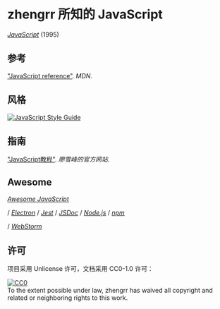 # zhengrr 所知的 JavaScript

[*JavaScript*](https://developer.mozilla.org/docs/Web/JavaScript) (1995)

## 参考

["JavaScript reference"](https://developer.mozilla.org/docs/Web/JavaScript/Reference). *MDN*.

## 风格

[![JavaScript Style Guide](https://cdn.rawgit.com/standard/standard/master/badge.svg)](https://github.com/standard/standard)

## 指南

["JavaScript教程"](https://www.liaoxuefeng.com/wiki/001434446689867b27157e896e74d51a89c25cc8b43bdb3000). *廖雪峰的官方网站*.

## Awesome

[*Awesome JavaScript*](https://github.com/sorrycc/awesome-javascript)

/ [*Electron*](https://electronjs.org/)
/ [*Jest*](https://jestjs.io/)
/ [*JSDoc*](http://usejsdoc.org/)
/ [*Node.js*](https://nodejs.org/)
/ [*npm*](https://npmjs.com/)

/ [*WebStorm*](https://jetbrains.com/webstorm/)

## 许可

项目采用 Unlicense 许可，文档采用 CC0-1.0 许可：

<p xmlns:dct="https://purl.org/dc/terms/">
  <a rel="license"
     href="https://creativecommons.org/publicdomain/zero/1.0/">
    <img src="https://licensebuttons.net/p/zero/1.0/88x31.png" style="border-style: none;" alt="CC0" />
  </a>
  <br />
  To the extent possible under law,
  <span resource="[_:publisher]" rel="dct:publisher">
    <span property="dct:title">zhengrr</span></span>
  has waived all copyright and related or neighboring rights to this work.
</p>
